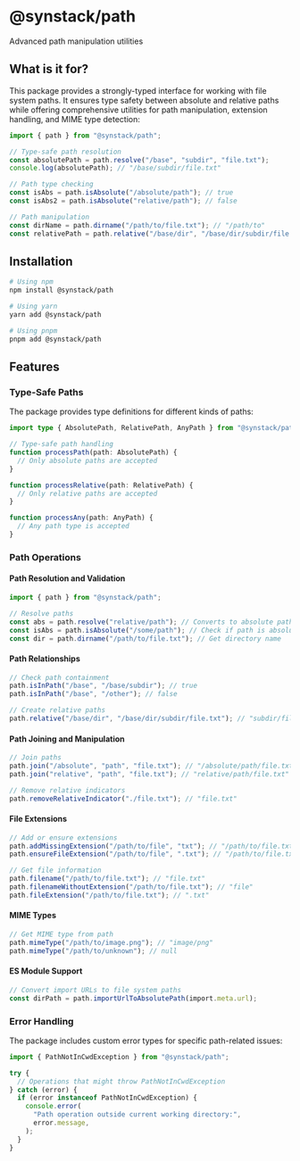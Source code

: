 # @synstack/path

Advanced path manipulation utilities

## What is it for?

This package provides a strongly-typed interface for working with file system paths. It ensures type safety between absolute and relative paths while offering comprehensive utilities for path manipulation, extension handling, and MIME type detection:

```typescript
import { path } from "@synstack/path";

// Type-safe path resolution
const absolutePath = path.resolve("/base", "subdir", "file.txt");
console.log(absolutePath); // "/base/subdir/file.txt"

// Path type checking
const isAbs = path.isAbsolute("/absolute/path"); // true
const isAbs2 = path.isAbsolute("relative/path"); // false

// Path manipulation
const dirName = path.dirname("/path/to/file.txt"); // "/path/to"
const relativePath = path.relative("/base/dir", "/base/dir/subdir/file.txt"); // "subdir/file.txt"
```

## Installation

```bash
# Using npm
npm install @synstack/path

# Using yarn
yarn add @synstack/path

# Using pnpm
pnpm add @synstack/path
```

## Features

### Type-Safe Paths

The package provides type definitions for different kinds of paths:

```typescript
import type { AbsolutePath, RelativePath, AnyPath } from "@synstack/path";

// Type-safe path handling
function processPath(path: AbsolutePath) {
  // Only absolute paths are accepted
}

function processRelative(path: RelativePath) {
  // Only relative paths are accepted
}

function processAny(path: AnyPath) {
  // Any path type is accepted
}
```

### Path Operations

#### Path Resolution and Validation

```typescript
import { path } from "@synstack/path";

// Resolve paths
const abs = path.resolve("relative/path"); // Converts to absolute path
const isAbs = path.isAbsolute("/some/path"); // Check if path is absolute
const dir = path.dirname("/path/to/file.txt"); // Get directory name
```

#### Path Relationships

```typescript
// Check path containment
path.isInPath("/base", "/base/subdir"); // true
path.isInPath("/base", "/other"); // false

// Create relative paths
path.relative("/base/dir", "/base/dir/subdir/file.txt"); // "subdir/file.txt"
```

#### Path Joining and Manipulation

```typescript
// Join paths
path.join("/absolute", "path", "file.txt"); // "/absolute/path/file.txt"
path.join("relative", "path", "file.txt"); // "relative/path/file.txt"

// Remove relative indicators
path.removeRelativeIndicator("./file.txt"); // "file.txt"
```

#### File Extensions

```typescript
// Add or ensure extensions
path.addMissingExtension("/path/to/file", "txt"); // "/path/to/file.txt"
path.ensureFileExtension("/path/to/file", ".txt"); // "/path/to/file.txt"

// Get file information
path.filename("/path/to/file.txt"); // "file.txt"
path.filenameWithoutExtension("/path/to/file.txt"); // "file"
path.fileExtension("/path/to/file.txt"); // ".txt"
```

#### MIME Types

```typescript
// Get MIME type from path
path.mimeType("/path/to/image.png"); // "image/png"
path.mimeType("/path/to/unknown"); // null
```

#### ES Module Support

```typescript
// Convert import URLs to file system paths
const dirPath = path.importUrlToAbsolutePath(import.meta.url);
```

### Error Handling

The package includes custom error types for specific path-related issues:

```typescript
import { PathNotInCwdException } from "@synstack/path";

try {
  // Operations that might throw PathNotInCwdException
} catch (error) {
  if (error instanceof PathNotInCwdException) {
    console.error(
      "Path operation outside current working directory:",
      error.message,
    );
  }
}
```
